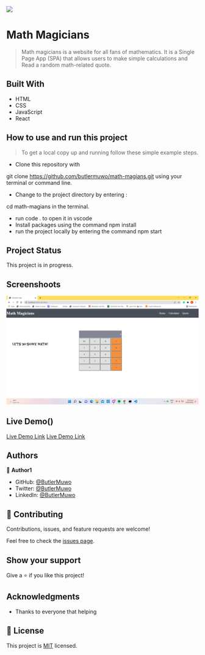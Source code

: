 ![](https://img.shields.io/badge/Microverse-blueviolet)

# Math Magicians

> Math magicians is a website for all fans of mathematics. It is a Single Page App (SPA) that allows users to make simple calculations and Read a random math-related quote.


## Built With

- HTML
- CSS
- JavaScript
- React

## How to use and run this project

>To get a local copy up and running follow these simple example steps.

- Clone this repository with

git clone https://github.com/butlermuwo/math-magians.git using your terminal or command line.

- Change to the project directory by entering :

cd math-magians in the terminal.

- run code . to open it in vscode
- Install packages using the command npm install
- run the project locally by entering the command npm start

## Project Status
This project is in progress.

## Screenshoots
![screenshot](./src/assets/finalshot.png)
## Live Demo()
[Live Demo Link](https://unruffled-payne-458b03.netlify.app/)
[Live Demo Link](https://math-magians.herokuapp.com/)
## Authors

👤 **Author1**

- GitHub: [@ButlerMuwo](https://github.com/butlermuwo)
- Twitter: [@ButlerMuwo](https://twitter.com/ButlerMuwo)
- LinkedIn: [@ButlerMuwo](https://www.linkedin.com/in/butler-shimaluwani-41a680159/)

## 🤝 Contributing

Contributions, issues, and feature requests are welcome!

Feel free to check the [issues page](https://github.com/butlermuwo/math-magians/issues).

## Show your support

Give a ⭐️ if you like this project!

## Acknowledgments

- Thanks to everyone that helping
## 📝 License

This project is [MIT](./MIT.md) licensed.